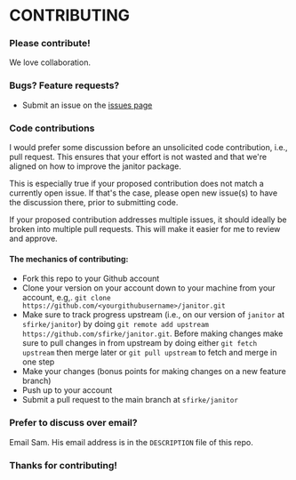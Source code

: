 # CONTRIBUTING #

### Please contribute!

We love collaboration.

### Bugs?  Feature requests?

* Submit an issue on the [issues page](https://github.com/sfirke/janitor/issues)

### Code contributions

I would prefer some discussion before an unsolicited code contribution, i.e., pull request.  This ensures that your effort is not wasted and that we're aligned on how to improve the janitor package.

This is especially true if your proposed contribution does not match a currently open issue.  If that's the case, please open new issue(s) to have the discussion there, prior to submitting code.

If your proposed contribution addresses multiple issues, it should ideally be broken into multiple pull requests.  This will make it easier for me to review and approve.

#### The mechanics of contributing:

* Fork this repo to your Github account
* Clone your version on your account down to your machine from your account, e.g,. `git clone https://github.com/<yourgithubusername>/janitor.git`
* Make sure to track progress upstream (i.e., on our version of `janitor` at `sfirke/janitor`) by doing `git remote add upstream https://github.com/sfirke/janitor.git`. Before making changes make sure to pull changes in from upstream by doing either `git fetch upstream` then merge later or `git pull upstream` to fetch and merge in one step
* Make your changes (bonus points for making changes on a new feature branch)
* Push up to your account
* Submit a pull request to the main branch at `sfirke/janitor`

### Prefer to discuss over email?
Email Sam.  His email address is in the `DESCRIPTION` file of this repo.

### Thanks for contributing!
